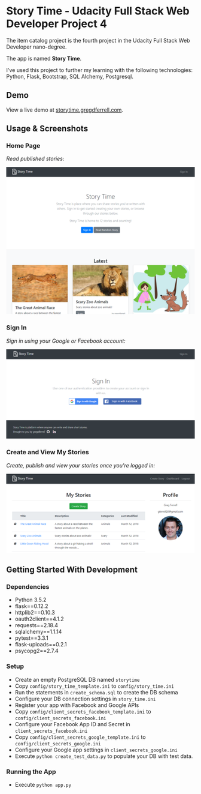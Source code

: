 # Story Time - Udacity Full Stack Web Developer Project 4
The item catalog project is the fourth project in the Udacity Full Stack Web Developer nano-degree.

The app is named **Story Time**.

I've used this project to further my learning with the following technologies: Python, Flask, Bootstrap, SQL Alchemy, Postgresql.

## Demo

View a live demo at [storytime.gregdferrell.com](http://storytime.gregdferrell.com).

## Usage & Screenshots

### Home Page

*Read published stories:*

![Story Time - Home Page](demo/story-time-index.png "Story Time - Home Page")

### Sign In

*Sign in using your Google or Facebook account:*

![Story Time - Sign In](demo/story-time-sign-in.png "Story Time - Sign In")

### Create and View My Stories

*Create, publish and view your stories once you're logged in:*

![Story Time - My Stories](demo/story-time-my-stories.png "Story Time - My Stories")

## Getting Started With Development
### Dependencies
* Python 3.5.2
* flask==0.12.2
* httplib2==0.10.3
* oauth2client==4.1.2
* requests==2.18.4
* sqlalchemy==1.1.14
* pytest==3.3.1
* flask-uploads==0.2.1
* psycopg2==2.7.4

### Setup
* Create an empty PostgreSQL DB named `storytime`
* Copy `config/story_time_template.ini` to `config/story_time.ini`
* Run the statements in `create_schema.sql` to create the DB schema
* Configure your DB connection settings in `story_time.ini`
* Register your app with Facebook and Google APIs
* Copy `config/client_secrets_facebook_template.ini` to `config/client_secrets_facebook.ini`
* Configure your Facebook App ID and Secret in `client_secrets_facebook.ini`
* Copy `config/client_secrets_google_template.ini` to `config/client_secrets_google.ini`
* Configure your Google app settings in `client_secrets_google.ini`
* Execute `python create_test_data.py` to populate your DB with test data.

### Running the App
* Execute `python app.py`

